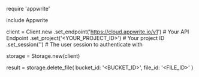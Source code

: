 require 'appwrite'

include Appwrite

client = Client.new
    .set_endpoint('https://cloud.appwrite.io/v1') # Your API Endpoint
    .set_project('&lt;YOUR_PROJECT_ID&gt;') # Your project ID
    .set_session('') # The user session to authenticate with

storage = Storage.new(client)

result = storage.delete_file(
    bucket_id: '<BUCKET_ID>',
    file_id: '<FILE_ID>'
)
